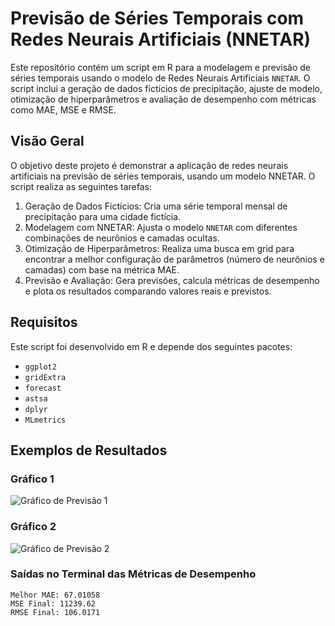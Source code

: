 # Previsão de Séries Temporais com Redes Neurais Artificiais (NNETAR)

Este repositório contém um script em R para a modelagem e previsão de séries temporais usando o modelo de Redes Neurais Artificiais `NNETAR`. O script inclui a geração de dados fictícios de precipitação, ajuste de modelo, otimização de hiperparâmetros e avaliação de desempenho com métricas como MAE, MSE e RMSE.

## Visão Geral

O objetivo deste projeto é demonstrar a aplicação de redes neurais artificiais na previsão de séries temporais, usando um modelo NNETAR. O script realiza as seguintes tarefas:

1. Geração de Dados Fictícios: Cria uma série temporal mensal de precipitação para uma cidade fictícia.
2. Modelagem com NNETAR: Ajusta o modelo `NNETAR` com diferentes combinações de neurônios e camadas ocultas.
3. Otimização de Hiperparâmetros: Realiza uma busca em grid para encontrar a melhor configuração de parâmetros (número de neurônios e camadas) com base na métrica MAE.
4. Previsão e Avaliação: Gera previsões, calcula métricas de desempenho e plota os resultados comparando valores reais e previstos.

## Requisitos

Este script foi desenvolvido em R e depende dos seguintes pacotes:

- `ggplot2`
- `gridExtra`
- `forecast`
- `astsa`
- `dplyr`
- `MLmetrics`

## Exemplos de Resultados

### Gráfico 1
![Gráfico de Previsão 1](https://github.com/Emannuel-Cavalcante/portifolio/assets/1)

### Gráfico 2
![Gráfico de Previsão 2](https://github.com/Emannuel-Cavalcante/portifolio/assets/2)

### Saídas no Terminal das Métricas de Desempenho

```plaintext
Melhor MAE: 67.01058
MSE Final: 11239.62
RMSE Final: 106.0171
